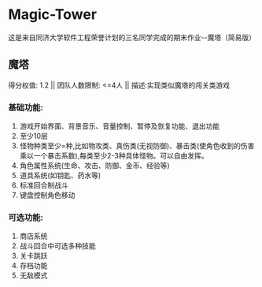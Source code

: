 # Magic-Tower
这是来自同济大学软件工程荣誉计划的三名同学完成的期末作业--魔塔（简易版）
## 魔塔
得分权值: 1.2 || 团队人数限制: <=4人 || 描述:实现类似魔塔的闯关类游戏

### 基础功能:
1. 游戏开始界面、背景音乐、音量控制、暂停及恢复功能、退出功能
2. 至少10层
3. 怪物种类至少=种,比如物攻类、真伤类(无视防御)、暴击类(使角色收到的伤害乘以一个暴击系数),每类至少2-3种具体怪物。可以自由发挥。
4. 角色属性系统(生命、攻击、防御、金币、经验等)
5. 道具系统(如钥匙、药水等)
6. 标准回合制战斗
7. 键盘控制角色移动

### 可选功能:
1. 商店系统
2. 战斗回合中可选多种技能
3. 关卡跳跃
4. 存档功能
5. 无敌模式
